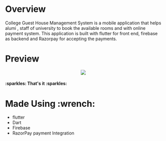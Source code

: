 <h1 id="title" align="center>College Guest House Management System</h1>

<h1 id="overview">Overview</h1>
<p align="left">
College Guest House Management System is a mobile application that helps alumi , staff of university to book the available rooms and with online payment system. This application is built with flutter for front end, firebase as backend and Razorpay for accepting the payments.
</p>
<h1 id="preview">Preview</h1>
<p align="center">
  <a href="https://user-images.githubusercontent.com/68856492/213432041-6a34d2cd-ca50-46c9-9142-97e9b71e0def.mp4"><img src="https://forthebadge.com/images/badges/check-it-out.svg"></a>
</p> 
<h4>:sparkles: That's it :sparkles:</h4>

<h1 id="tools">Made Using :wrench:</h1>

* flutter
* Dart
* Firebase
* RazorPay payment Integration
